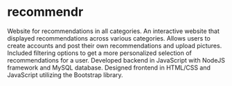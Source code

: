 # recommendr
Website for recommendations in all categories. An interactive website that displayed recommendations across various categories.
Allows users to create accounts and post their own recommendations and upload pictures.
Included filtering options to get a more personalized selection of recommendations for a user.
Developed backend in JavaScript with NodeJS framework and MySQL database.
Designed frontend in HTML/CSS and JavaScript utilizing the Bootstrap library.
